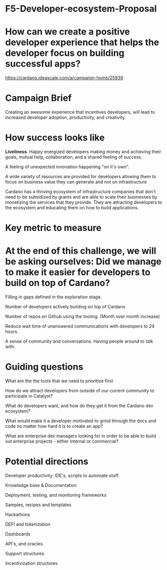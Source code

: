 # F5-Developer-ecosystem-Proposal

# How can we create a positive developer experience that helps the developer focus on building successful apps?

https://cardano.ideascale.com/a/campaign-home/25939

# Campaign Brief

Creating an awesome experience that incentives developers, will lead to increased developer adoption, productivity, and creativity.

# How success looks like

**Liveliness**. Happy energized developers making money and achieving their goals, mutual help, collaboration, and a shared feeling of success. 

A feeling of unexpected innovation happening "on it's own". 

A wide variety of resources are provided for developers allowing them to focus on business value they can generate and not on infrastructure

Cardano has a thriving ecosystem of infrastructure companies that don't need to be subsidized by grants and are able to scale their businesses by monetizing the services that they provide. They are attracting developers to the ecosystem and educating them on how to build applications.

# Key metric to measure

# At the end of this challenge, we will be asking ourselves: Did we manage to make it easier for developers to build on top of Cardano?

Filling in gaps defined in the exploration stage.

Number of developers actively building on top of Cardano

Number of repos on Github using the tooling. (Month over month increase)

Reduce wait time of unanswered communications with developers to 24 hours.

A sense of community and conversations. Having people around to talk with.

# Guiding questions

What are the the tools that we need to prioritize first

How do we attract developers from outside of our current community to participate in Catalyst?

What do developers want, and how do they get it from the Cardano dev ecosystem?

What would make it a developer motivated to grind through the docs and code no matter how hard it is to create an app?

What are enterprise dev managers looking for in order to be able to build out enterprise projects - either internal or commercial?

# Potential directions

Developer productivity: IDE's, scripts to automate stuff.

Knowledge base & Documentation

Deployment, testing, and monitoring frameworks

Samples, recipes and templates

Hackathons

DEFI and tokenization

Dashboards

API's, and oracles.

Support structures

Incentivization structures
